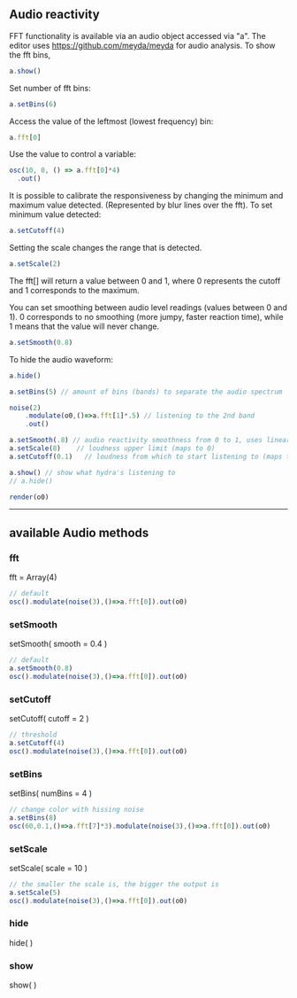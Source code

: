 
## Audio reactivity
FFT functionality is available via an audio object accessed via "a". The editor uses https://github.com/meyda/meyda for audio analysis.
To show the fft bins,
```javascript
a.show()
```
Set number of fft bins:
```javascript
a.setBins(6)
```
Access the value of the leftmost (lowest frequency) bin:
```javascript
a.fft[0]
```
Use the value to control a variable:
```javascript
osc(10, 0, () => a.fft[0]*4)
  .out()
```
It is possible to calibrate the responsiveness by changing the minimum and maximum value detected. (Represented by blur lines over the fft). To set minimum value detected:
```javascript
a.setCutoff(4)
```

Setting the scale changes the range that is detected.
```javascript
a.setScale(2)
```
The fft[<index>] will return a value between 0 and 1, where 0 represents the cutoff and 1 corresponds to the maximum.

You can set smoothing between audio level readings (values between 0 and 1). 0 corresponds to no smoothing (more jumpy, faster reaction time), while 1 means that the value will never change.
```javascript
a.setSmooth(0.8)
```
To hide the audio waveform:
```javascript
a.hide()
```

```javascript
a.setBins(5) // amount of bins (bands) to separate the audio spectrum

noise(2)
	.modulate(o0,()=>a.fft[1]*.5) // listening to the 2nd band
	.out()

a.setSmooth(.8) // audio reactivity smoothness from 0 to 1, uses linear interpolation
a.setScale(8)    // loudness upper limit (maps to 0)
a.setCutoff(0.1)   // loudness from which to start listening to (maps to 0)

a.show() // show what hydra's listening to
// a.hide()

render(o0)
```

---

## available Audio methods

### fft
fft = Array(4)

```javascript
// default
osc().modulate(noise(3),()=>a.fft[0]).out(o0)
```

### setSmooth
setSmooth( smooth = 0.4 )

```javascript
// default
a.setSmooth(0.8)
osc().modulate(noise(3),()=>a.fft[0]).out(o0)
```

### setCutoff
setCutoff( cutoff = 2 )

```javascript
// threshold
a.setCutoff(4)
osc().modulate(noise(3),()=>a.fft[0]).out(o0)
```

### setBins
setBins( numBins = 4 )

```javascript
// change color with hissing noise
a.setBins(8)
osc(60,0.1,()=>a.fft[7]*3).modulate(noise(3),()=>a.fft[0]).out(o0)
```

### setScale
setScale( scale = 10 )

```javascript
// the smaller the scale is, the bigger the output is
a.setScale(5)
osc().modulate(noise(3),()=>a.fft[0]).out(o0)
```

### hide
hide(  )

### show
show(  )



